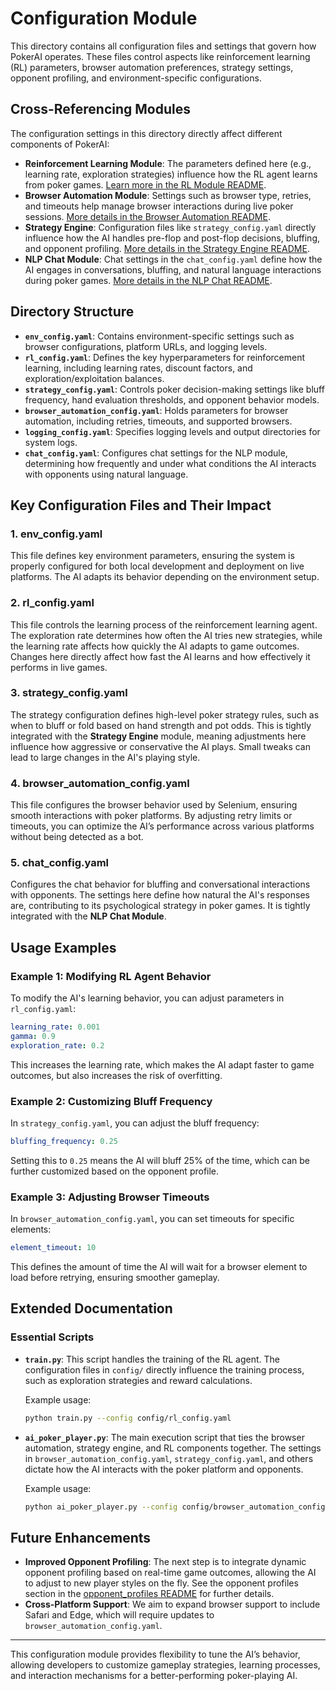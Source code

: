 # Configuration Module

This directory contains all configuration files and settings that govern how PokerAI operates. These files control aspects like reinforcement learning (RL) parameters, browser automation preferences, strategy settings, opponent profiling, and environment-specific configurations.

## Cross-Referencing Modules

The configuration settings in this directory directly affect different components of PokerAI:

- **Reinforcement Learning Module**: The parameters defined here (e.g., learning rate, exploration strategies) influence how the RL agent learns from poker games. [Learn more in the RL Module README](../rl_module/README.md).
- **Browser Automation Module**: Settings such as browser type, retries, and timeouts help manage browser interactions during live poker sessions. [More details in the Browser Automation README](../browser_automation/README.md).
- **Strategy Engine**: Configuration files like `strategy_config.yaml` directly influence how the AI handles pre-flop and post-flop decisions, bluffing, and opponent profiling. [More details in the Strategy Engine README](../strategy_engine/README.md).
- **NLP Chat Module**: Chat settings in the `chat_config.yaml` define how the AI engages in conversations, bluffing, and natural language interactions during poker games. [More details in the NLP Chat README](../nlp_chat/README.md).

## Directory Structure

- **`env_config.yaml`**: Contains environment-specific settings such as browser configurations, platform URLs, and logging levels.
- **`rl_config.yaml`**: Defines the key hyperparameters for reinforcement learning, including learning rates, discount factors, and exploration/exploitation balances.
- **`strategy_config.yaml`**: Controls poker decision-making settings like bluff frequency, hand evaluation thresholds, and opponent behavior models.
- **`browser_automation_config.yaml`**: Holds parameters for browser automation, including retries, timeouts, and supported browsers.
- **`logging_config.yaml`**: Specifies logging levels and output directories for system logs.
- **`chat_config.yaml`**: Configures chat settings for the NLP module, determining how frequently and under what conditions the AI interacts with opponents using natural language.

## Key Configuration Files and Their Impact

### 1. **env_config.yaml**
This file defines key environment parameters, ensuring the system is properly configured for both local development and deployment on live platforms. The AI adapts its behavior depending on the environment setup.

### 2. **rl_config.yaml**
This file controls the learning process of the reinforcement learning agent. The exploration rate determines how often the AI tries new strategies, while the learning rate affects how quickly the AI adapts to game outcomes. Changes here directly affect how fast the AI learns and how effectively it performs in live games.

### 3. **strategy_config.yaml**
The strategy configuration defines high-level poker strategy rules, such as when to bluff or fold based on hand strength and pot odds. This is tightly integrated with the **Strategy Engine** module, meaning adjustments here influence how aggressive or conservative the AI plays. Small tweaks can lead to large changes in the AI's playing style.

### 4. **browser_automation_config.yaml**
This file configures the browser behavior used by Selenium, ensuring smooth interactions with poker platforms. By adjusting retry limits or timeouts, you can optimize the AI’s performance across various platforms without being detected as a bot.

### 5. **chat_config.yaml**
Configures the chat behavior for bluffing and conversational interactions with opponents. The settings here define how natural the AI's responses are, contributing to its psychological strategy in poker games. It is tightly integrated with the **NLP Chat Module**.

## Usage Examples

### Example 1: Modifying RL Agent Behavior

To modify the AI's learning behavior, you can adjust parameters in `rl_config.yaml`:

```yaml
learning_rate: 0.001
gamma: 0.9
exploration_rate: 0.2
```

This increases the learning rate, which makes the AI adapt faster to game outcomes, but also increases the risk of overfitting.

### Example 2: Customizing Bluff Frequency

In `strategy_config.yaml`, you can adjust the bluff frequency:

```yaml
bluffing_frequency: 0.25
```

Setting this to `0.25` means the AI will bluff 25% of the time, which can be further customized based on the opponent profile.

### Example 3: Adjusting Browser Timeouts

In `browser_automation_config.yaml`, you can set timeouts for specific elements:

```yaml
element_timeout: 10
```

This defines the amount of time the AI will wait for a browser element to load before retrying, ensuring smoother gameplay.

## Extended Documentation

### Essential Scripts

- **`train.py`**: This script handles the training of the RL agent. The configuration files in `config/` directly influence the training process, such as exploration strategies and reward calculations. 

    Example usage:
    ```bash
    python train.py --config config/rl_config.yaml
    ```

- **`ai_poker_player.py`**: The main execution script that ties the browser automation, strategy engine, and RL components together. The settings in `browser_automation_config.yaml`, `strategy_config.yaml`, and others dictate how the AI interacts with the poker platform and opponents.

    Example usage:
    ```bash
    python ai_poker_player.py --config config/browser_automation_config.yaml
    ```

## Future Enhancements

- **Improved Opponent Profiling**: The next step is to integrate dynamic opponent profiling based on real-time game outcomes, allowing the AI to adjust to new player styles on the fly. See the opponent profiles section in the [opponent_profiles README](opponent_profiles/README.md) for further details.
- **Cross-Platform Support**: We aim to expand browser support to include Safari and Edge, which will require updates to `browser_automation_config.yaml`.

---

This configuration module provides flexibility to tune the AI’s behavior, allowing developers to customize gameplay strategies, learning processes, and interaction mechanisms for a better-performing poker-playing AI.
